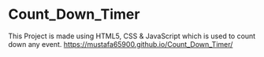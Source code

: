 # Count_Down_Timer
This Project is made using HTML5, CSS &amp; JavaScript which is used to count down any event.
https://mustafa65900.github.io/Count_Down_Timer/
